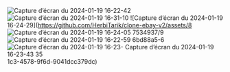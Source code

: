 ![Capture d’écran du 2024-01-19 16-22-42](https://github.com/HerbiTarik/clone-ebay-v2/assets/87534937/acc2cda9-237d-4508-a29b-febb163dda09)
![Capture d’écran du 2024-01-19 16-31-10](https://github.com/HerbiTarik/clone-ebay-v2/assets/87534937/e300ec2b-469b-4e19-af06-f497ea4c79f5)
![Capture d’écran du 2024-01-19 16-24-29](https://github.com/HerbiTarik/clone-ebay-v2/assets/8
![Capture d’écran du 2024-01-19 16-24-05](https://github.com/HerbiTarik/clone-ebay-v2/assets/87534937/0cf8dd88-0584-4e24-9e2b-57c9c9ae35b3)
7534937/9
![Capture d’écran du 2024-01-19 16-22-59](https://github.com/HerbiTarik/clone-ebay-v2/assets/87534937/323f43ad-96d7-43bd-bee5-daf53d765af3)
6bd88a5-6
![Capture d’écran du 2024-01-19 16-23-
![Capture d’écran du 2024-01-19 16-23-43](https://github.com/HerbiTarik/clone-ebay-v2/assets/87534937/04a9f253-35cc-4f9b-99e5-668f97ba0700)
35](https://github.com/HerbiTarik/clone-ebay-v2/assets/87534937/09be0397-e72d-430a-b09b-38957e53a526)
1c3-4578-9f6d-9041dcc379dc)




